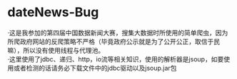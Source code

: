 # dateNews-Bug
·这是我参加的第四届中国数据新闻大赛，搜集大数据时所使用的简单爬虫，因为所爬政府网站的反爬策略不严格（毕竟政府公示就是为了公开公正，取信于民嘛），所以没有使用线程与代理池。  
·这里使用了jdbc、递归、http，io流等相关知识，使用的解析器是jsoup，如要使用或者检测的话请务必下载文件中的jdbc驱动以及jsoup.jar包  
